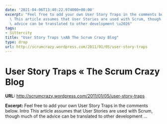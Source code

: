 ```yaml
---
date: '2021-04-06T13:40:22.974000+00:00'
excerpt: "Feel free to add your own User Story Traps in the comments below. Intro\
  \ This article assumes that User Stories are used with Scrum, though much of the\
  \ advice can be translated to other development \u2026"
tags:
- Sittercity
title: "User Story Traps \xAB The Scrum Crazy Blog"
type: drop
url: http://scrumcrazy.wordpress.com/2011/01/05/user-story-traps
---
```


# User Story Traps « The Scrum Crazy Blog

**URL:** http://scrumcrazy.wordpress.com/2011/01/05/user-story-traps

**Excerpt:** Feel free to add your own User Story Traps in the comments below. Intro This article assumes that User Stories are used with Scrum, though much of the advice can be translated to other development …
